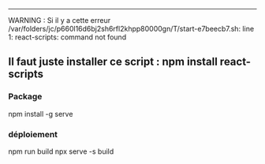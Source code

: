 ----------------
WARNING : Si il y a cette erreur
/var/folders/jc/p660l16d6bj2sh6rfl2khpp80000gn/T/start-e7beecb7.sh: line 1: react-scripts: command not found

Il faut juste installer ce script :
npm install react-scripts
-----------------

### Package

npm install -g serve

### déploiement

npm run build
npx serve -s build 
